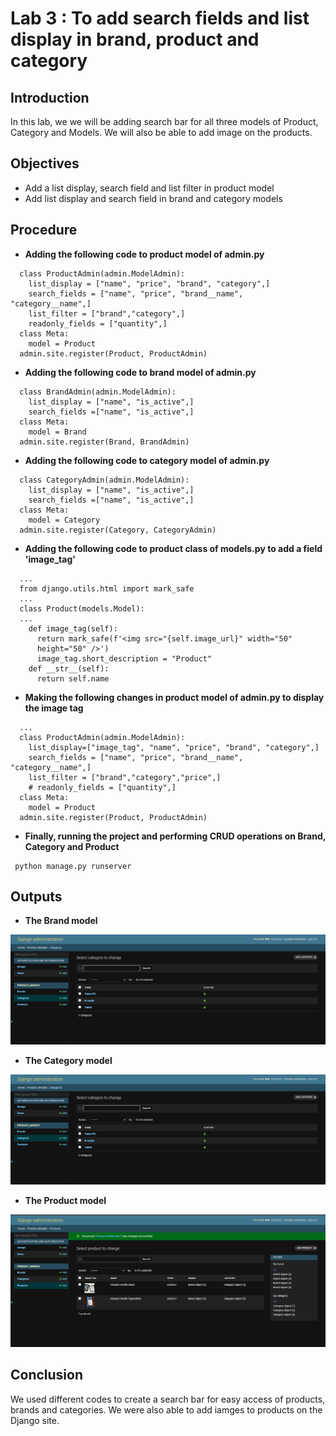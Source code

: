 
# **Lab 3 : To add search fields and list display in brand, product and category**




## **Introduction**

In this lab, we we will be adding search bar for all three models of Product, Category and Models. We will also be able to add image on the products.

## **Objectives**

* Add a list display, search field and list filter in product model
* Add list display and search field  in brand and category models
## **Procedure**

- **Adding the following code to product model of admin.py**

```
  class ProductAdmin(admin.ModelAdmin):
    list_display = ["name", "price", "brand", "category",]
    search_fields = ["name", "price", "brand__name", "category__name",]
    list_filter = ["brand","category",]
    readonly_fields = ["quantity",]
  class Meta:
    model = Product
  admin.site.register(Product, ProductAdmin)
```
- **Adding the following code to brand model of admin.py**

```
  class BrandAdmin(admin.ModelAdmin):
    list_display = ["name", "is_active",]
    search_fields =["name", "is_active",]
  class Meta:
    model = Brand
  admin.site.register(Brand, BrandAdmin)
```
- **Adding the following code to category model of admin.py**

```
  class CategoryAdmin(admin.ModelAdmin):
    list_display = ["name", "is_active",]
    search_fields =["name", "is_active",]
  class Meta:
    model = Category
  admin.site.register(Category, CategoryAdmin)
```
- **Adding the following code to product class of models.py to add a field 'image_tag'**

```
  ...
  from django.utils.html import mark_safe
  ...
  class Product(models.Model):
  ...
    def image_tag(self):
      return mark_safe(f'<img src="{self.image_url}" width="50"
      height="50" />')
      image_tag.short_description = "Product"
    def __str__(self):
      return self.name
```
- **Making the following changes in product model of admin.py to display the image tag**

```
  ...
  class ProductAdmin(admin.ModelAdmin):
    list_display=["image_tag", "name", "price", "brand", "category",]
    search_fields = ["name", "price", "brand__name", "category__name",]
    list_filter = ["brand","category","price",]
    # readonly_fields = ["quantity",]
  class Meta:
    model = Product
  admin.site.register(Product, ProductAdmin)
```

- **Finally, running the project and performing CRUD operations on Brand, Category and Product**

```
 python manage.py runserver
```

## **Outputs**

- **The Brand model**

![](/lab_manual/img_lab3/brands.png)

- **The Category model**

![](/lab_manual/img_lab3/category.png)

- **The Product model**

![](/lab_manual/img_lab3/product.png)

## **Conclusion**


We used different codes to create a search bar for easy access of products, brands and categories. We were also able to add iamges to products on the Django site.